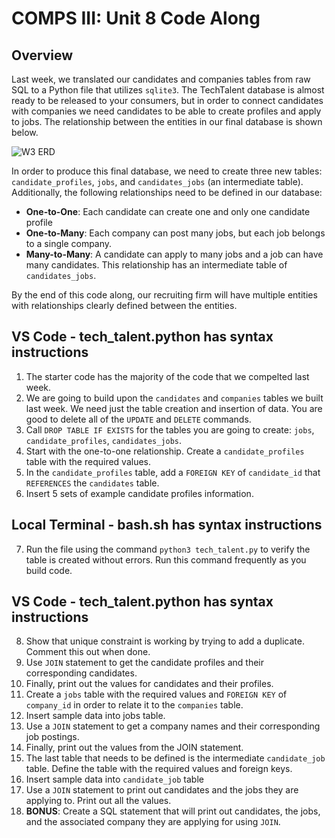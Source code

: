 # COMPS III: Unit 8 Code Along

## Overview

Last week, we translated our candidates and companies tables from raw SQL to a Python file that utilizes `sqlite3`. The TechTalent database is almost ready to be released to your consumers, but in order to connect candidates with companies we need candidates to be able to create profiles and apply to jobs. The relationship between the entities in our final database is shown below.

![W3 ERD](./Recruiting_W3.png)

In order to produce this final database, we need to create three new tables: `candidate_profiles`, `jobs`, and  `candidates_jobs` (an intermediate table). Additionally, the following relationships need to be defined in our database:
- **One-to-One**: Each candidate can create one and only one candidate profile
- **One-to-Many**: Each company can post many jobs, but each job belongs to a single company.
- **Many-to-Many**: A candidate can apply to many jobs and a job can have many candidates. This relationship has an intermediate table of `candidates_jobs`.

By the end of this code along, our recruiting firm will have multiple entities with relationships clearly defined between the entities.

## VS Code - tech_talent.python has syntax instructions
1. The starter code has the majority of the code that we compelted last week. 
2. We are going to build upon the `candidates` and `companies` tables we built last week. We need just the table creation and insertion of data. You are good to delete all of the `UPDATE` and `DELETE` commands.
3. Call `DROP TABLE IF EXISTS` for the tables you are going to create: `jobs`, `candidate_profiles`, `candidates_jobs`.
4. Start with the one-to-one relationship. Create a `candidate_profiles` table with the required values.
5. In the `candidate_profiles` table, add a `FOREIGN KEY` of `candidate_id` that `REFERENCES` the `candidates` table.
6. Insert 5 sets of example candidate profiles information.

## Local Terminal - bash.sh has syntax instructions
7. Run the file using the command `python3 tech_talent.py` to verify the table is created without errors. Run this command frequently as you build code.

## VS Code - tech_talent.python has syntax instructions
8. Show that unique constraint is working by trying to add a duplicate. Comment this out when done.
9. Use `JOIN` statement to get the candidate profiles and their corresponding candidates.
10. Finally, print out the values for candidates and their profiles.
11. Create a `jobs` table with the required values and `FOREIGN KEY` of `company_id` in order to relate it to the `companies` table.
12. Insert sample data into jobs table.
13. Use a `JOIN` statement to get a company names and their corresponding job postings.
14. Finally, print out the values from the JOIN statement.
15. The last table that needs to be defined is the intermediate `candidate_job` table. Define the table with the required values and foreign keys.
16. Insert sample data into `candidate_job` table
17. Use a `JOIN` statement to print out candidates and the jobs they are applying to. Print out all the values. 
18. **BONUS**: Create a SQL statement that will print out candidates, the jobs, and the associated company they are applying for using `JOIN`.
